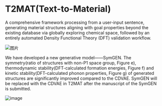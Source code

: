 # T2MAT(Text-to-Material)


  A comprehensive framework processing from a user-input sentence, generating material structures aligning with goal properties beyond the existing database via globally exploring chemical space, followed by an entirely automated Density Functional Theory (DFT) validation workflow.
  
  
![图片](https://github.com/szl666/T2MAT/assets/44625390/d5949dce-34d3-481f-9f39-eac0ce534625)


We have developed a new generative model——SymGEN. The symmetry(ratio of structures with non-P1 space group, Figure e), thermodynamic stability(DFT-calculated formation energies, Figure f) and kinetic stability(DFT-calculated phonon properties, Figure g) of generated structures are significantly improved compared to the CDVAE. SymGEN will be replaced with the CDVAE in T2MAT after the manuscript of the SymGEN is submitted.


![image](https://github.com/szl666/inverse_design/assets/44625390/0e5c0aff-6840-4cd6-a5a9-df32d1613f3b)
